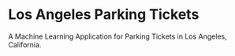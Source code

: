 # Los Angeles Parking Tickets
A Machine Learning Application for Parking Tickets in Los Angeles, California.


